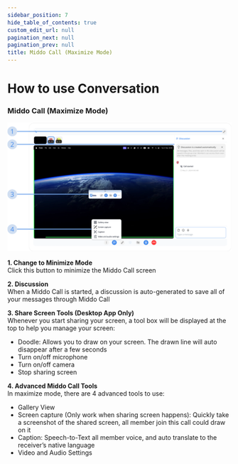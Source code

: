 ```yaml
---
sidebar_position: 7
hide_table_of_contents: true
custom_edit_url: null
pagination_next: null
pagination_prev: null
title: Middo Call (Maximize Mode)  
---
```


# How to use Conversation  

### Middo Call (Maximize Mode)  

![Middo Call Maximize Mode](./img/middo-call-maximize-mode.png)

**1. Change to Minimize Mode**  
Click this button to minimize the Middo Call screen

**2. Discussion**  
When a Middo Call is started, a discussion is auto-generated to save all of your messages through Middo Call

**3. Share Screen Tools (Desktop App Only)**  
Whenever you start sharing your screen, a tool box will be displayed at the top to help you manage your screen:
- Doodle: Allows you to draw on your screen. The drawn line will auto disappear after a few seconds
- Turn on/off microphone
- Turn on/off camera
- Stop sharing screen

**4. Advanced Middo Call Tools**  
In maximize mode, there are 4 advanced tools to use:
- Gallery View
- Screen capture (Only work when sharing screen happens): Quickly take a screenshot of the shared screen, all member join this call could draw on it
- Caption: Speech-to-Text all member voice, and auto translate to the receiver’s native language
- Video and Audio Settings
